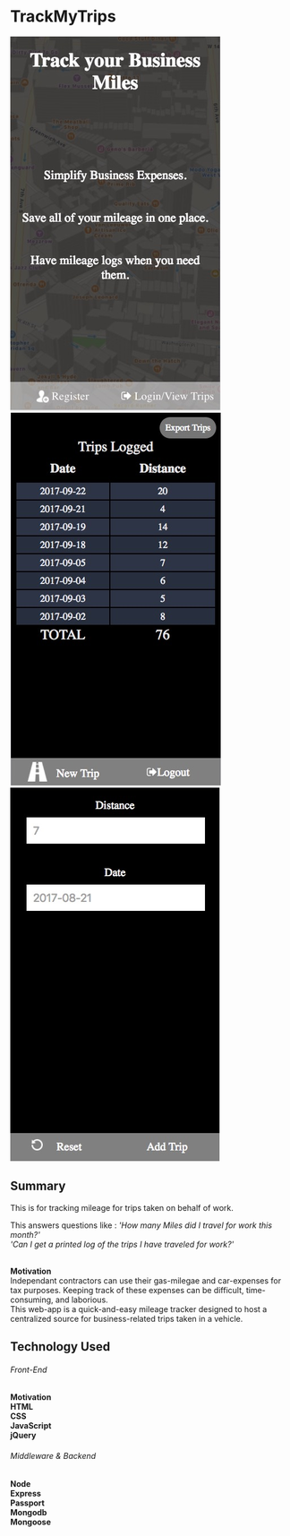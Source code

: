 # TrackMyTrips
![Alt text](splash.jpg?raw=true "Starting Out")
![Alt text](viewTrips.jpg?raw=true "View Trips")
![Alt text](add.jpg?raw=true "Add Trips")

## Summary
This is for tracking mileage for trips taken on behalf of work.

This answers questions like :
*'How many Miles did I travel for work this month?'*<br />
*'Can I get a printed log of the trips I have traveled for work?'*<br /><br />

**Motivation**<br />
Independant contractors can use their gas-milegae and car-expenses for tax purposes. Keeping track of these expenses can be difficult, time-consuming, and laborious.<br />
This web-app is a quick-and-easy mileage tracker designed to host a centralized source for business-related trips taken in a vehicle.
<br />

## Technology Used 
###### Front-End 
**Motivation**<br />
**HTML**<br />
**CSS**<br />
**JavaScript**<br />
**jQuery**<br />
###### Middleware & Backend 
**Node**<br />
**Express**<br />
**Passport**<br />
**Mongodb**<br />
**Mongoose**<br />